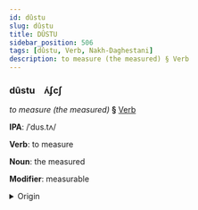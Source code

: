 ```yaml
---
id: dûstu
slug: dûstu
title: DÛSTU
sidebar_position: 506
tags: [dûstu, Verb, Nakh-Daghestani]
description: to measure (the measured) § Verb
---
```


### dûstu&emsp;<span kind="abugida">ʌ́ʄcʃ</span>

*to measure (the measured)* **§** [Verb](../../tags/Verb)

**IPA**: /ˈdus.tʌ/

**Verb**: to measure

**Noun**: the measured

**Modifier**: measurable

<details>
    <summary>Origin</summary>
    Chechen дуста dusta [ˈdustɑ]<br/>
    <em>Nakh-Daghestani Language Family</em>
</details>